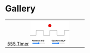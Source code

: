 # Gallery

|     |     |     |     |
| --- | --- | --- | --- |
| [555 Timer]( ./sims/555-timer/index.md) ![thumbnail](./sims/thumbnails/555-timer.png) |
